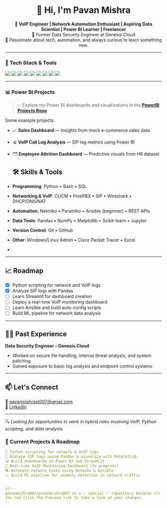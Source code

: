 <h1 align="center">👋 Hi, I'm Pavan Mishra</h1>

<p align="center">
  <strong>🎯 VoIP Engineer | Network Automation Enthusiast | Aspiring Data Scientist | Power BI Learner | Freelancer</strong><br>
  🔐 Former Data Security Engineer at Genesis Cloud <br>
  🧠 Passionate about tech, automation, and always curious to learn something new.
</p>

---

### 🧰 Tech Stack & Tools
<p>
  <img src="https://img.shields.io/badge/Python-3776AB?style=for-the-badge&logo=python&logoColor=white"/>
  <img src="https://img.shields.io/badge/Bash-4EAA25?style=for-the-badge&logo=gnubash&logoColor=white"/>
  <img src="https://img.shields.io/badge/SQL-4479A1?style=for-the-badge&logo=postgresql&logoColor=white"/>
  <img src="https://img.shields.io/badge/CUCM-%230075C2?style=for-the-badge&logo=cisco&logoColor=white"/>
  <img src="https://img.shields.io/badge/FreePBX-FF6C37?style=for-the-badge&logo=asterisk&logoColor=white"/>
  <img src="https://img.shields.io/badge/Power%20BI-F2C811?style=for-the-badge&logo=powerbi&logoColor=black"/>
  <img src="https://img.shields.io/badge/Wireshark-306998?style=for-the-badge&logo=wireshark&logoColor=white"/>
  <img src="https://img.shields.io/badge/GitHub-181717?style=for-the-badge&logo=github&logoColor=white"/>
  <img src="https://img.shields.io/badge/Linux-FCC624?style=for-the-badge&logo=linux&logoColor=black"/>
</p>

---

### 📊 Power BI Projects
> ✅ Explore my Power BI dashboards and visualizations in the [**PowerBI Projects Repo**](https://github.com/pavanmishra007/Power-Bi-)
> 

Some example projects:
- 📈 **Sales Dashboard** — Insights from mock e-commerce sales data
- 📊 **VoIP Call Log Analysis** — SIP log metrics using Power BI
- 🗂️ **Employee Attrition Dashboard** — Predictive visuals from HR dataset
  ## 🛠️ Skills & Tools

- **Programming**: Python • Bash • SQL
- **Networking & VoIP**: CUCM • FreePBX • SIP • Wireshark • DHCP/DNS/NAT
- **Automation**: Netmiko • Paramiko • Ansible (beginner) • REST APIs
- **Data Tools**: Pandas • NumPy • Matplotlib • Scikit-learn • Jupyter
- **Version Control**: Git • GitHub
- **Other**: Windows/Linux Admin • Cisco Packet Tracer • Excel
- 
---

## 📈 Roadmap
- [x] Python scripting for network and VoIP logs  
- [x] Analyze SIP logs with Pandas  
- [ ] Learn Streamlit for dashboard creation  
- [ ] Deploy a real-time VoIP monitoring dashboard  
- [ ] Learn Ansible and build auto-config scripts  
- [ ] Build ML pipeline for network data analysis

---

## 🧑‍💼 Past Experience
**Data Security Engineer – Genesis Cloud**  
- Worked on secure file handling, internal threat analysis, and system patching  
- Gained exposure to basic log analysis and endpoint control systems

---

## 📫 Let's Connect
📧 pavanmishrast007@gmail.com  
🔗 [LinkedIn](https://www.linkedin.com/in/pavan-mishra-5740731b7)

---

🔍 *Looking for opportunities to work in hybrid roles involving VoIP, Python scripting, and data analysis.*

### 🔧 Current Projects & Roadmap
```yaml
🔄 Python scripting for network & VoIP logs
📑 Analyze SIP logs using Pandas & visualize with Matplotlib
📊 Build dashboards in Power BI and Streamlit
📡 Real-time VoIP Monitoring Dashboard (In progress)
🛠️ Automate network tasks using Netmiko & Ansible
📈 Build ML pipeline for anomaly detection in network traffic


<!---
pavanmishra007/pavanmishra007 is a ✨ special ✨ repository because its `README.md` (this file) appears on your GitHub profile.
You can click the Preview link to take a look at your changes.
--
